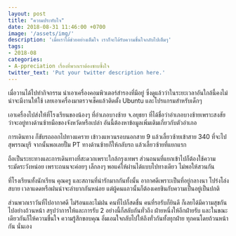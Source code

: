 ```yaml
---
layout: post
title: "ความประทับใจ"
date: 2018-08-31 11:46:00 +0700
image: '/assets/img/'
description: 'เมื่อเราได้ช่วยอย่างเต็มใจ เราก็จะได้รับความชื่นใจกลับไปเต็มๆ'
tags:
- 2018-08
categories:
- A-ppreciation เรื่องที่พวกเราต้องซาบซึ้งใจ
twitter_text: 'Put your twitter description here.'
---
```

เมื่อวานได้ไปทำกิจกรรม นำเอาเครื่องคอมพิวเตอร์สำรองที่มีอยู่ ซึ่งดูแล้วว่าในระยะเวลาอันใกล้นี้คงไม่น่าจะมีงานให้ใช้ เลยเอาเครื่องมาตรวจเช็คแล้วติดตั้ง Ubuntu และโปรแกรมสำหรับเด็กๆ

เอาเครื่องไปส่งให้ที่โรงเรียนของน้องๆ ที่อำเภอบางซ้าย จ.อยุธยา ที่ได้ชื่อว่าอำเภอบางซ้ายเพราะสงสัยว่าจะอยู่ทางด้านซ้ายมือของจังหวัดหรือเปล่า อันนี้ต้องหาข้อมูลเพิ่มเติมเกี่ยวกับตัวอำเภอ

การเดินทาง ก็ขับรถออกไปทางแคราย เข้าวงแหวนรอบนอกสาย 9 แล้วเลี้ยวซ้ายเข้าสาย 340 ที่จะไปสุพรรณบุรี จากนั้นพอเลยปั๊ม PT ทางด้านซ้ายก็ให้กลับรถ แล้วเลี้ยวซ้ายที่แยกแรก

ถือเป็นระยะทางและการเดินทางที่สะดวกเพราะใกล้กรุงเทพฯ ส่วนถนนที่แยกเข้าไปก็ต้องใช้ความระมัดระวังหน่อย เพราะถนนจะค่อยๆ เล็กลงๆ พอแค่ให้ผ่านได้แบบไปทางเดียว ไม่พอให้สวนกัน

ที่โรงเรียนทั้งนักเรียน คุณครู และสถานที่น่ารักมากกันทั้งนั้น อากาศดีเพราะเป็นที่อยู่กลางนา โปร่งโล่งสบาย เวลาแดดหรือฝนน่าจะลำบากกันหน่อย แต่ผู้คนแถวนั้นก็ต้องเคยชินกับความเป็นอยู่เป็นปกติ

ส่วนพวกเราวันที่ไปอากาศดี ไม่ร้อนและไม่ฝน คนที่ไปก็สดชื่น คนที่รอรับก็ยินดี ก็เลยได้มีความสุขกันไปอย่างถ้วนหน้า สรุปว่าการให้และการรับ 2 อย่างนี้ก็สลับกันทั่วถึง ฝ่ายหนึ่งให้อีกฝ่ายรับ และในขณะเดียวกันก็ให้ความชื่นใจ ความรู้สึกขอบคุณ อิ่มเอมใจกลับไปให้ถึงทั่วกันทั้งทุกฝ่าย ทุกคนโดยถ้วนหน้ากัน นั่นเอง
